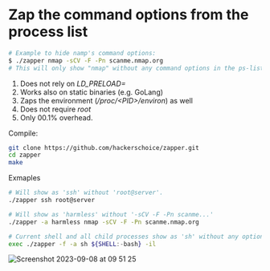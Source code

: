 # Zap the command options from the process list

```sh
# Example to hide namp's command options:
$ ./zapper nmap -sCV -F -Pn scanme.nmap.org
# This will only show "nmap" without any command options in the ps-list.
```

1. Does not rely on *LD_PRELOAD=*
2. Works also on static binaries (e.g. GoLang)
3. Zaps the environment (*/proc/&lt;PID&gt;/environ*) as well
4. Does not require *root*
5. Only 00.1% overhead.


Compile:
```sh
git clone https://github.com/hackerschoice/zapper.git
cd zapper
make
```
Exmaples
```sh
# Will show as 'ssh' without 'root@server'.
./zapper ssh root@server
```

```sh
# Will show as 'harmless' without '-sCV -F -Pn scanme...'
./zapper -a harmless nmap -sCV -F -Pn scanme.nmap.org
```

```sh
# Current shell and all child processes show as 'sh' without any options.
exec ./zapper -f -a sh ${SHELL:-bash} -il
```

![Screenshot 2023-09-08 at 09 51 25](https://github.com/hackerschoice/zapper/assets/5938498/a8c8ceaa-456e-49d5-8dd9-fa09c6ff0060)

